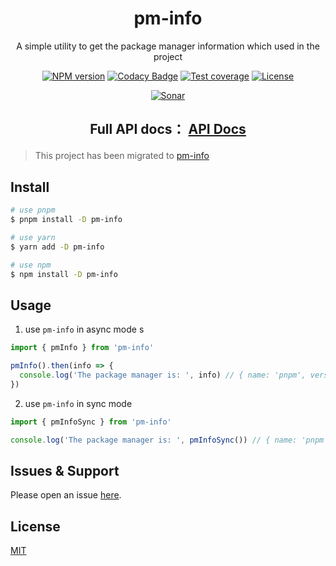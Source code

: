 <div style="text-align: center;" align="center">

# pm-info

A simple utility to get the package manager information which used in the project

[![NPM version][npm-image]][npm-url]
[![Codacy Badge][codacy-image]][codacy-url]
[![Test coverage][codecov-image]][codecov-url]
[![License][license-image]][license-url]

[![Sonar][sonar-image]][sonar-url]

</div>

<div style="text-align: center; margin-bottom: 20px;" align="center">

## **Full API docs： [API Docs](./docs/modules.md)**

</div>

> This project has been migrated to [pm-info](https://github.com/saqqdy/node-kit/tree/master/packages/pm-info#readme)

## Install

```bash
# use pnpm
$ pnpm install -D pm-info

# use yarn
$ yarn add -D pm-info

# use npm
$ npm install -D pm-info
```

## Usage

1. use `pm-info` in async mode
   s

```js
import { pmInfo } from 'pm-info'

pmInfo().then(info => {
  console.log('The package manager is: ', info) // { name: 'pnpm', version: '7.25.0' } | null
})
```

2. use `pm-info` in sync mode

```js
import { pmInfoSync } from 'pm-info'

console.log('The package manager is: ', pmInfoSync()) // { name: 'pnpm', version: '7.25.0' } | null
```

## Issues & Support

Please open an issue [here](https://github.com/saqqdy/node-kit/issues).

## License

[MIT](LICENSE)

[npm-image]: https://img.shields.io/npm/v/pm-info.svg?style=flat-square
[npm-url]: https://npmjs.org/package/pm-info
[codacy-image]: https://app.codacy.com/project/badge/Grade/f70d4880e4ad4f40aa970eb9ee9d0696
[codacy-url]: https://www.codacy.com/gh/saqqdy/pm-info/dashboard?utm_source=github.com&utm_medium=referral&utm_content=saqqdy/pm-info&utm_campaign=Badge_Grade
[codecov-image]: https://img.shields.io/codecov/c/github/saqqdy/pm-info.svg?style=flat-square
[codecov-url]: https://codecov.io/github/saqqdy/pm-info?branch=master
[license-image]: https://img.shields.io/badge/License-MIT-blue.svg
[license-url]: LICENSE
[sonar-image]: https://sonarcloud.io/api/project_badges/quality_gate?project=saqqdy_node-kit
[sonar-url]: https://sonarcloud.io/dashboard?id=saqqdy_node-kit
